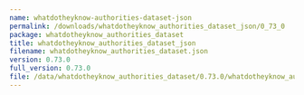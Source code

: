 ```yaml
---
name: whatdotheyknow-authorities-dataset-json
permalink: /downloads/whatdotheyknow_authorities_dataset_json/0_73_0
package: whatdotheyknow_authorities_dataset
title: whatdotheyknow_authorities_dataset_json
filename: whatdotheyknow_authorities_dataset.json
version: 0.73.0
full_version: 0.73.0
file: /data/whatdotheyknow_authorities_dataset/0.73.0/whatdotheyknow_authorities_dataset.json
---
```

